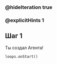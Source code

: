 ### @hideIteration true 
### @explicitHints 1

## Шаг 1
Ты создал Агента!


```python
loops.onStart()
```